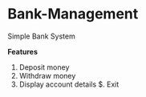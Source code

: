 # Bank-Management
Simple Bank System

**Features**
1. Deposit money
2. Withdraw money
3. Display account details
$. Exit
